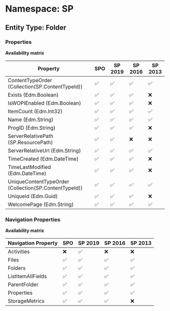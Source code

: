 # Namespace: SP

## Entity Type: Folder

### Properties

**Availability matrix**

Property | SPO | SP 2019 | SP 2016 | SP 2013
----------|-----|---------|---------|--------
ContentTypeOrder (Collection(SP.ContentTypeId)) | ✅ | ✅ | ✅ | ✅
Exists (Edm.Boolean) | ✅ | ✅ | ✅ | ❌
IsWOPIEnabled (Edm.Boolean) | ✅ | ✅ | ✅ | ❌
ItemCount (Edm.Int32) | ✅ | ✅ | ✅ | ✅
Name (Edm.String) | ✅ | ✅ | ✅ | ✅
ProgID (Edm.String) | ✅ | ✅ | ✅ | ❌
ServerRelativePath (SP.ResourcePath) | ✅ | ✅ | ❌ | ❌
ServerRelativeUrl (Edm.String) | ✅ | ✅ | ✅ | ✅
TimeCreated (Edm.DateTime) | ✅ | ✅ | ✅ | ❌
TimeLastModified (Edm.DateTime) | ✅ | ✅ | ✅ | ❌
UniqueContentTypeOrder (Collection(SP.ContentTypeId)) | ✅ | ✅ | ✅ | ✅
UniqueId (Edm.Guid) | ✅ | ✅ | ✅ | ❌
WelcomePage (Edm.String) | ✅ | ✅ | ✅ | ✅

### Navigation Properties

**Availability matrix**

Navigation Property | SPO | SP 2019 | SP 2016 | SP 2013
----------|-----|---------|---------|--------
Activities | ❌ | ✅ | ❌ | ❌
Files | ✅ | ✅ | ✅ | ✅
Folders | ✅ | ✅ | ✅ | ✅
ListItemAllFields | ✅ | ✅ | ✅ | ✅
ParentFolder | ✅ | ✅ | ✅ | ✅
Properties | ✅ | ✅ | ✅ | ✅
StorageMetrics | ✅ | ✅ | ✅ | ❌
